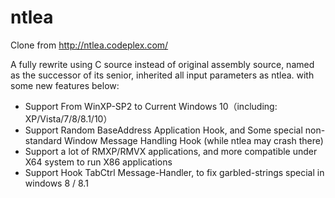 # ntlea
Clone from http://ntlea.codeplex.com/

A fully rewrite using C source instead of original assembly source, named as the successor of its senior, inherited all input parameters as ntlea. with some new features below:

- Support From WinXP-SP2 to Current Windows 10（including: XP/Vista/7/8/8.1/10）
- Support Random BaseAddress Application Hook, and Some special non-standard Window Message Handling Hook (while ntlea may crash there)
- Support a lot of RMXP/RMVX applications, and more compatible under X64 system to run X86 applications
- Support Hook TabCtrl Message-Handler, to fix garbled-strings special in windows 8 / 8.1
